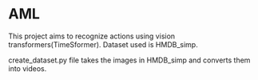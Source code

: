 # AML
This project aims to recognize actions using vision transformers(TimeSformer). Dataset used is HMDB_simp.

create_dataset.py file takes the images in HMDB_simp and converts them into videos.
